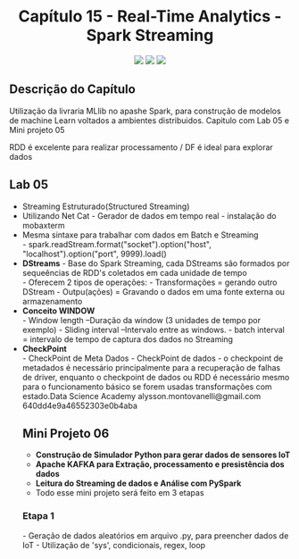 <h1 align="center"> Capítulo 15 - Real-Time Analytics - Spark Streaming</h1>

<p align="center">
  <img src="https://img.shields.io/badge/Python-FFD43B?style=for-the-badge&logo=python&logoColor=blue">
  <img src="https://img.shields.io/badge/Apache_Spark-FFFFFF?style=for-the-badge&logo=apachespark&logoColor=#E35A16">
  <img src="https://img.shields.io/badge/Pandas-2C2D72?style=for-the-badge&logo=pandas&logoColor=white">  
</p>


<h2>Descrição do Capítulo</h2>
<p>Utilização da livraria MLlib no apashe Spark, para construção de modelos de machine Learn voltados a ambientes distribuidos. Capitulo com Lab 05 e Mini projeto 05</p>
<p>RDD é excelente para realizar processamento / DF é ideal para explorar dados</p>


<h2>Lab 05</h2>
<ul>
  <li>Streaming Estruturado(Structured Streaming)</li>
  <li>Utilizando Net Cat - Gerador de dados em tempo real - instalação do mobaxterm</li>
  <li>Mesma sintaxe para trabalhar com dados em Batch e Streaming</li>
  - spark.readStream.format("socket").option("host", "localhost").option("port", 9999).load()
  <li><b>DStreams</b> - Base do Spark Streaming, cada DStreams são formados por sequeências de RDD's coletados em cada unidade de tempo </li>
  - Oferecem 2 tipos de operações:
  - Transformações = gerando outro DStream
  - Outpu(ações) = Gravando o dados em uma fonte externa ou armazenamento
  <li><b>Conceito WINDOW</b></li>
  - Window length –Duração da window (3 unidades de tempo por exemplo)
  - Sliding interval –Intervalo entre as windows.
  - batch interval = intervalo  de  tempo  de  captura  dos  dados  no Streaming
  <li><b>CheckPoint</b></li>
  - CheckPoint de Meta Dados
  - CheckPoint de dados
  -  o  checkpoint  de  metadados  é  necessário  principalmente  para  a recuperação de falhas de driver, enquanto o checkpoint de dados ou RDD é necessário mesmo para o funcionamento básico se forem usadas transformações com estado.Data Science Academy alysson.montovanelli@gmail.com 640dd4e9a46552303e0b4aba

<h2>Mini Projeto 06</h2>

- <b>Construção de Simulador Python para gerar dados de sensores IoT</b><br>
- <b>Apache KAFKA para Extração, processamento e presistência dos dados</b><br>
- <b>Leitura do Streaming de dados e Análise com PySpark</b>
- Todo esse mini projeto será feito em 3 etapas

<h3>Etapa 1</h3>
- Geração de dados aleatórios em arquivo .py, para preencher dados de IoT
- Utilização de 'sys', condicionais, regex, loop



 



</ul>



      
